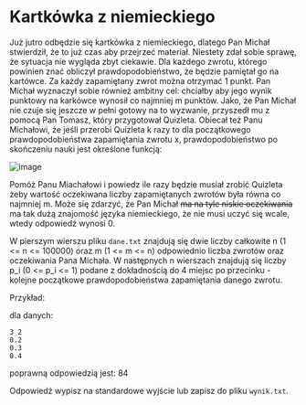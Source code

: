 # Kartkówka z niemieckiego

Już jutro odbędzie się kartkówka z niemieckiego, dlatego Pan Michał stwierdził,
że to już czas aby przejrzeć materiał. Niestety zdał sobie sprawę, że sytuacja nie wygląda
zbyt ciekawie. Dla każdego zwrotu, którego powinien znać obliczył prawdopodobieństwo, że będzie pamiętał go
na kartówce. Za każdy zapamiętany zwrot można otrzymać 1 punkt. Pan Michał wyznaczył sobie również
ambitny cel: chciałby aby jego wynik punktowy na karkówce wynosił co najmniej m punktów. Jako, że Pan Michał
nie czuje się jeszcze w pełni gotowy na to wyzwanie, przyszedł mu z pomocą Pan Tomasz, który przygotował
Quizleta. Obiecał też Panu Michałowi, że jeśli przerobi Quizleta k razy to dla początkowego prawdopodobieństwa
zapamiętania zwrotu x, prawdopodobieństwo po skończeniu nauki jest określone funkcją:

![image](https://github.com/user-attachments/assets/bebd19c6-8988-4025-9bae-f24415ba922f)

Pomóż Panu Miachałowi i powiedz ile razy będzie musiał zrobić Quizleta żeby wartość oczekiwana liczby zapamiętanych
zwrotów była równa co najmniej m. Może się zdarzyć, że Pan Michał ~~ma na tyle niskie oczekiwania~~ ma tak dużą znajomość
języka niemieckiego, że nie musi uczyć się wcale, wtedy odpowiedź wynosi 0.

W pierszym wierszu pliku `dane.txt` znajdują się dwie liczby całkowite n (1 <= n <= 100000) oraz m (1 <= m <= n) odpowiednio liczba zwrotów
oraz oczekiwania Pana Michała. W następnych n wierszach znajdują się liczby p_i (0 <= p_i <= 1) podane z dokładnością do 4 miejsc po przecinku - kolejne początkowe prawdopodobieństwa zapamiętania danego zwrotu.

Przykład:

dla danych:
```
3 2
0.2
0.3
0.4
```

poprawną odpowiedzią jest:
84

Odpowiedź wypisz na standardowe wyjście lub zapisz do pliku `wynik.txt`.